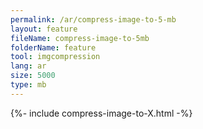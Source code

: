 ```yaml
---
permalink: /ar/compress-image-to-5-mb
layout: feature
fileName: compress-image-to-5mb
folderName: feature
tool: imgcompression
lang: ar
size: 5000
type: mb
---
```


{%- include compress-image-to-X.html -%}
